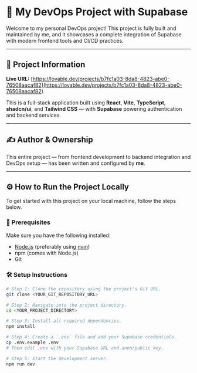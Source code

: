 # 🚀 My DevOps Project with Supabase

Welcome to my personal DevOps project! This project is fully built and maintained by me, and it showcases a complete integration of Supabase with modern frontend tools and CI/CD practices.

---

## 📌 Project Information

**Live URL:** [https://lovable.dev/projects/b7fc1a03-8da8-4823-abe0-76508aacaf82](https://lovable.dev/projects/b7fc1a03-8da8-4823-abe0-76508aacaf82)

This is a full-stack application built using **React**, **Vite**, **TypeScript**, **shadcn/ui**, and **Tailwind CSS** — with **Supabase** powering authentication and backend services.

---

## ✍️ Author & Ownership

This entire project — from frontend development to backend integration and DevOps setup — has been written and configured by **me**.

---

## ⚙️ How to Run the Project Locally

To get started with this project on your local machine, follow the steps below.

### 🔧 Prerequisites

Make sure you have the following installed:

- [Node.js](https://nodejs.org/) (preferably using [nvm](https://github.com/nvm-sh/nvm))
- npm (comes with Node.js)
- Git

### 🛠️ Setup Instructions

```bash
# Step 1: Clone the repository using the project's Git URL.
git clone <YOUR_GIT_REPOSITORY_URL>

# Step 2: Navigate into the project directory.
cd <YOUR_PROJECT_DIRECTORY>

# Step 3: Install all required dependencies.
npm install

# Step 4: Create a `.env` file and add your Supabase credentials.
cp .env.example .env
# Then edit .env with your Supabase URL and anon/public key.

# Step 5: Start the development server.
npm run dev

